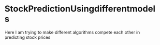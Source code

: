 # StockPredictionUsingdifferentmodels
Here I am trying to make different algorithms compete each other in predicting stock prices
